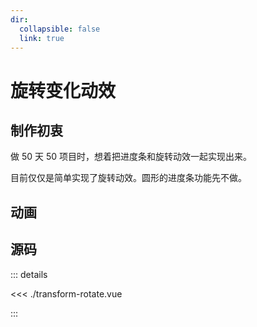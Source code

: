 ```yaml
---
dir:
  collapsible: false
  link: true
---
```


# 旋转变化动效

## 制作初衷

做 50 天 50 项目时，想着把进度条和旋转动效一起实现出来。

目前仅仅是简单实现了旋转动效。圆形的进度条功能先不做。

## 动画

<demo vue="./transform-rotate.vue" />

## 源码

::: details

<<< ./transform-rotate.vue

:::
